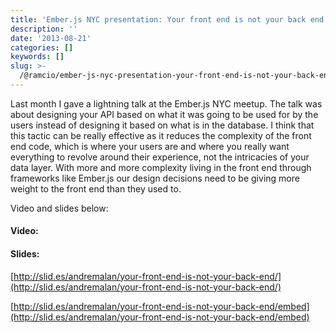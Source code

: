 ```yaml
---
title: 'Ember.js NYC presentation: Your front end is not your back end'
description: ''
date: '2013-08-21'
categories: []
keywords: []
slug: >-
  /@ramcio/ember-js-nyc-presentation-your-front-end-is-not-your-back-end-e193086f593c
---
```


Last month I gave a lightning talk at the Ember.js NYC meetup. The talk was about designing your API based on what it was going to be used for by the users instead of designing it based on what is in the database. I think that this tactic can be really effective as it reduces the complexity of the front end code, which is where your users are and where you really want everything to revolve around their experience, not the intricacies of your data layer. With more and more complexity living in the front end through frameworks like Ember.js our design decisions need to be giving more weight to the front end than they used to.

Video and slides below:

#### Video:

#### Slides:

[http://slid.es/andremalan/your-front-end-is-not-your-back-end/](http://slid.es/andremalan/your-front-end-is-not-your-back-end/)

[http://slid.es/andremalan/your-front-end-is-not-your-back-end/embed](http://slid.es/andremalan/your-front-end-is-not-your-back-end/embed)